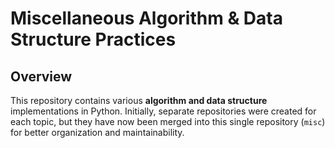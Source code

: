 # Miscellaneous Algorithm & Data Structure Practices

## Overview
This repository contains various **algorithm and data structure** implementations in Python. Initially, separate repositories were created for each topic, but they have now been merged into this single repository (`misc`) for better organization and maintainability.



